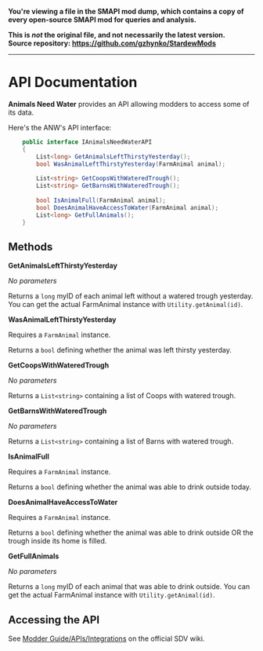 **You're viewing a file in the SMAPI mod dump, which contains a copy of every open-source SMAPI mod
for queries and analysis.**

**This is _not_ the original file, and not necessarily the latest version.**  
**Source repository: https://github.com/gzhynko/StardewMods**

----

# API Documentation
**Animals Need Water** provides an API allowing modders to access some of its data.

Here's the ANW's API interface:
```csharp
    public interface IAnimalsNeedWaterAPI
    {
        List<long> GetAnimalsLeftThirstyYesterday();
        bool WasAnimalLeftThirstyYesterday(FarmAnimal animal);
    
        List<string> GetCoopsWithWateredTrough();
        List<string> GetBarnsWithWateredTrough();
    
        bool IsAnimalFull(FarmAnimal animal);
        bool DoesAnimalHaveAccessToWater(FarmAnimal animal);
        List<long> GetFullAnimals();
    }
```
## Methods
**GetAnimalsLeftThirstyYesterday**

*No parameters*

Returns a ```long``` myID of each animal left without a watered trough yesterday. 
You can get the actual FarmAnimal instance with ```Utility.getAnimal(id)```.

**WasAnimalLeftThirstyYesterday**

Requires a ```FarmAnimal``` instance.

Returns a ```bool``` defining whether the animal was left thirsty yesterday.

**GetCoopsWithWateredTrough**

*No parameters*

Returns a ```List<string>```  containing a list of Coops with watered trough.

**GetBarnsWithWateredTrough**

*No parameters*

Returns a ```List<string>```  containing a list of Barns with watered trough.

**IsAnimalFull**

Requires a ```FarmAnimal``` instance.

Returns a ```bool``` defining whether the animal was able to drink outside today.

**DoesAnimalHaveAccessToWater**

Requires a ```FarmAnimal``` instance.

Returns a ```bool``` defining whether the animal was able to drink outside OR the trough inside its home is filled.

**GetFullAnimals**

*No parameters*

Returns a ```long``` myID of each animal that was able to drink outside.
You can get the actual FarmAnimal instance with ```Utility.getAnimal(id)```.

## Accessing the API
See [Modder Guide/APIs/Integrations](https://stardewvalleywiki.com/Modding:Modder_Guide/APIs/Integrations#Using_an_API) on the official SDV wiki.